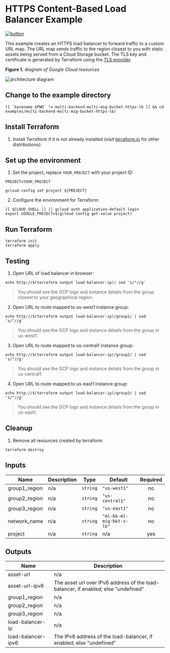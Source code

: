 # HTTPS Content-Based Load Balancer Example

[![button](http://gstatic.com/cloudssh/images/open-btn.png)](https://console.cloud.google.com/cloudshell/open?git_repo=https://github.com/GoogleCloudPlatform/terraform-google-lb-http&working_dir=examples/multi-backend-multi-mig-bucket-https-lb&page=shell&tutorial=README.md)

This example creates an HTTPS load balancer to forward traffic to a custom URL map. The URL map sends traffic to the region closest to you with static assets being served from a Cloud Storage bucket. The TLS key and certificate is generated by Terraform using the [TLS provider](https://www.terraform.io/docs/providers/tls/index.html).

**Figure 1.** *diagram of Google Cloud resources*

![architecture diagram](https://raw.githubusercontent.com/GoogleCloudPlatform/terraform-google-lb-http/master/examples/multi-backend-multi-mig-bucket-https-lb/diagram.png)

## Change to the example directory

```
[[ `basename $PWD` != multi-backend-multi-mig-bucket-https-lb ]] && cd examples/multi-backend-multi-mig-bucket-https-lb/
```

## Install Terraform

1. Install Terraform if it is not already installed (visit [terraform.io](https://terraform.io) for other distributions):

## Set up the environment

1. Set the project, replace `YOUR_PROJECT` with your project ID:

```
PROJECT=YOUR_PROJECT
```

```
gcloud config set project ${PROJECT}
```

2. Configure the environment for Terraform:

```
[[ $CLOUD_SHELL ]] || gcloud auth application-default login
export GOOGLE_PROJECT=$(gcloud config get-value project)
```

## Run Terraform

```
terraform init
terraform apply
```

## Testing

1. Open URL of load balancer in browser:

```
echo http://$(terraform output load-balancer-ip)| sed 's/"//g'
```

> You should see the GCP logo and instance details from the group closest to your geographical region.

2. Open URL to route mapped to us-west1 instance group:

```
echo http://$(terraform output load-balancer-ip)/group1/ | sed 's/"//g'
```

> You should see the GCP logo and instance details from the group in us-west1.

3. Open URL to route mapped to us-central1 instance group:

```
echo http://$(terraform output load-balancer-ip)/group2/ | sed 's/"//g'
```

> You should see the GCP logo and instance details from the group in us-central1.

4. Open URL to route mapped to us-east1 instance group:

```
echo http://$(terraform output load-balancer-ip)/group3/ | sed 's/"//g'
```

> You should see the GCP logo and instance details from the group in us-east1.

## Cleanup

1. Remove all resources created by terraform:

```
terraform destroy
```

<!-- BEGINNING OF PRE-COMMIT-TERRAFORM DOCS HOOK -->
## Inputs

| Name | Description | Type | Default | Required |
|------|-------------|------|---------|:--------:|
| group1\_region | n/a | `string` | `"us-west1"` | no |
| group2\_region | n/a | `string` | `"us-central1"` | no |
| group3\_region | n/a | `string` | `"us-east1"` | no |
| network\_name | n/a | `string` | `"ml-bk-ml-mig-bkt-s-lb"` | no |
| project | n/a | `string` | n/a | yes |

## Outputs

| Name | Description |
|------|-------------|
| asset-url | n/a |
| asset-url-ipv6 | The asset url over IPv6 address of the load-balancer, if enabled; else "undefined" |
| group1\_region | n/a |
| group2\_region | n/a |
| group3\_region | n/a |
| load-balancer-ip | n/a |
| load-balancer-ipv6 | The IPv6 address of the load-balancer, if enabled; else "undefined" |

<!-- END OF PRE-COMMIT-TERRAFORM DOCS HOOK -->
